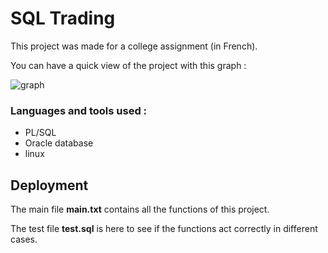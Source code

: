 # SQL Trading

This project was made for a college assignment (in French).

You can have a quick view of the project with this graph :

![graph](https://user-images.githubusercontent.com/62746976/205979443-c303052f-38d1-49da-b055-c1a238cb2d81.png)

### Languages and tools used :
 - PL/SQL
 - Oracle database
 - linux




## Deployment

The main file **main.txt** contains all the functions of this project.

The test file **test.sql** is here to see if the functions act correctly in different cases.

